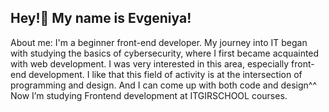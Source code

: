 ## Hey!👋 My name is Evgeniya!

<!--
**Painmybrain/painmybrain** is a ✨ _special_ ✨ repository because its `README.md` (this file) appears on your GitHub profile.

Here are some ideas to get you started:

- 🔭 I’m currently working on ...
- 🌱 I’m currently learning ...
- 👯 I’m looking to collaborate on ...
- 🤔 I’m looking for help with ...
- 💬 Ask me about ...
- 📫 How to reach me: ...
- 😄 Pronouns: ...
- ⚡ Fun fact: ...
-->
About me:
I'm a beginner front-end developer. My journey into IT began with studying the basics of cybersecurity, where I first became acquainted with web development. I was very interested in this area, especially front-end development. I like that this field of activity is at the intersection of programming and design. And I can come up with both code and design^^
Now I’m studying Frontend development at ITGIRSCHOOL courses.
